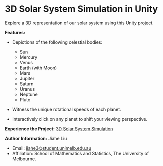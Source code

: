 # 3D Solar System Simulation in Unity

Explore a 3D representation of our solar system using this Unity project.

**Features:**

- Depictions of the following celestial bodies:
  * Sun
  * Mercury
  * Venus
  * Earth (with Moon)
  * Mars
  * Jupiter
  * Saturn
  * Uranus
  * Neptune
  * Pluto
  
- Witness the unique rotational speeds of each planet.
- Interactively click on any planet to shift your viewing perspective.

**Experience the Project:** [3D Solar System Simulation](https://graceliu.itch.io/solar-system)

**Author Information:**
Jiahe Liu
- Email: jiahe3@student.unimelb.edu.au
- Affiliation: School of Mathematics and Statistics, The University of Melbourne.